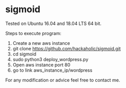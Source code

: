 # sigmoid
Tested on Ubuntu 16.04 and 18.04 LTS 64 bit.

Steps to execute program:
1) Create a new aws instance
2) git clone https://github.com/hackaholic/sigmoid.git
3) cd sigmoid
4) sudo python3 deploy_wordpress.py
5) Open aws instance port 80
6) go to link aws_instance_ip/wordpress

For any modification or advice feel free to contact me.

